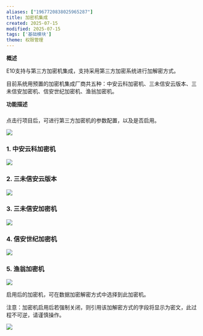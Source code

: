 ```yaml
---
aliases: ["1967720838025965287"]
title: 加密机集成
created: 2025-07-15
modified: 2025-07-15
tags: ['基础模块']
theme: 权限管理
---
```


**概述**

E10支持与第三方加密机集成，支持采用第三方加密系统进行加解密方式。

目前系统用预置的加密机集成厂商共五种：中安云科加密机、三未信安云版本、三未信安加密机、信安世纪加密机、渔翁加密机。

**功能描述**

###

点击行项目后，可进行第三方加密机的参数配置，以及是否启用。

![](7f96f78810d6af123b05c767f3edb7f2.jpg)

### **1. 中安云科加密机**

![](70ffe5cb0360e216846e9add978f65cb.jpg)

### 2. **三未信安云版本**

**![](03df84d9061b369a51ceca9614deffa3.jpg)**

### 3. **三未信安加密机**

**![](28122edebe10b0683f67b0a49daab2bb.jpg)**

### 4. **信安世纪加密机**

![](04906b96bbf96ccf80ddc5906ac31b29.jpg)

### 5. **渔翁加密机**

**![](1131e151508192d5cf9e6f26a2c1d109.jpg)**

启用后的加密机，可在数据加密解密方式中选择到此加密机。

注意：加密机启用后若强制关闭，则引用该加解密方式的字段将显示为密文，此过程不可逆，请谨慎操作。

![](148da8b9b28ce87be163fbaffab2982a.jpg)